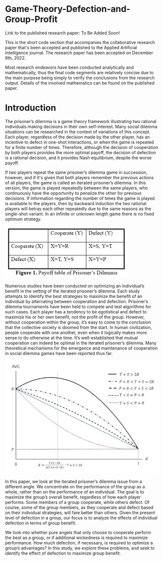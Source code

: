 # Game-Theory-Defection-and-Group-Profit

Link to the published research paper: To Be Added Soon!

This is the short code section that accompanies the collaborative research paper that's been accepted and published to the Applied Artificial Intelligence journal. The research paper has been accepted on December 8th, 2022.

Most research endeavors have been conducted analytically and mathematically, thus the final code segments are relatively concise due to the main purpose being simply to verify the conclusions from the research output. Details of the involved mathematics can be found on the published paper.

# Introduction

The prisoner’s dilemma is a game theory framework illustrating two rational individuals making decisions in their own self-interest. Many social dilemma situations can be researched in the context of variations of this concept. Each player, regardless of the decision made by the other player, has an incentive to defect in one-shot interactions, or when the game is repeated for a finite number of times. Therefore, although the decision of cooperation by both players provides the more optimal payoff, the decision of defection is a rational decision, and it provides Nash equilibrium, despite the worse payoff. 

If two players repeat the same prisoner’s dilemma game in succession, however, and if it's given that both players remember the previous actions of all players, the game is called an iterated prisoner’s dilemma. In this version, the game is played repeatedly between the same players, who continuously have the opportunity to penalize the other for previous decisions. If information regarding the number of times the game is played is available to the players, then by backward induction the two rational players will betray each other repeatedly due to the same reasons as the single-shot variant. In an infinite or unknown length game there is no fixed optimum strategy.

<kbd><img src="https://github.com/Chanseung-Lee/Storage/blob/3a1fc6b0f730df3f686897c649ee973622e48c4f/rererere.JPG" alt="Image"></kbd>

Numerous studies have been conducted on optimizing an individual’s benefit in the setting of the iterated prisoner’s dilemma. Each study attempts to identify the best strategies to maximize the benefit of an individual by alternating between cooperation and defection. Prisoner’s dilemma tournaments have been held to compete and test algorithms for such cases. 
Each player has a tendency to be egotistical and defect to maximize his or her own benefit, not the profit of the group. However, without cooperation within the group, it’s easy to come to the conclusion that the collective society is doomed from the start. In human civilization, people cooperate with one another, even when it logically makes more sense to do otherwise at the time. It’s well-established that mutual cooperation can indeed be optimal in the iterated prisoner’s dilemma. Many theoretical mechanisms for the emergence and maintenance of cooperation in social dilemma games have been reported thus far.

<kbd><img src="https://github.com/Chanseung-Lee/Storage/blob/3a1fc6b0f730df3f686897c649ee973622e48c4f/ertr.JPG" alt="Image"></kbd>

In this paper, we look at the iterated prisoner’s dilemma issue from a different angle. We concentrate on the performance of the group as a whole, rather than on the performance of an individual. The goal is to maximize the group’s overall benefit, regardless of how each player performs.
Some members of a group cooperate, while others defect. Of course, some of the group members, as they cooperate and defect based on their individual strategies, will fare better than others. Given the present level of defection in a group, our focus is to analyze the effects of individual defection in terms of group benefit.

We look into whether pure angels that only choose to cooperate perform the best as a group, or if additional wickedness is required to maximize performance. How much defection, if necessary, is required to optimize a group’s advantages? In this study, we explore these problems, and seek to identify the effect of defection to maximize group benefit.


